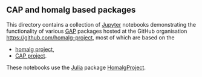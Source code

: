 ## CAP and homalg based packages

This directory contains a collection of
[Jupyter](https://jupyter.org/) notebooks demonstrating the
functionality of various [GAP](https://www.gap-system.org/) packages
hosted at the GitHub organisation https://github.com/homalg-project,
most of which are based on the

* [homalg project](https://github.com/homalg-project/homalg_project/),
* [CAP project](https://github.com/homalg-project/CAP_project/).

These notebooks use the [Julia](https://julialang.org/) package
[HomalgProject](https://github.com/homalg-project/HomalgProject.jl).
